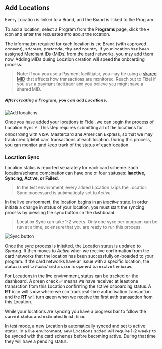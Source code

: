 ## Add Locations
Every Location is linked to a Brand, and the Brand is linked to the Program.

To add a location, select a Program from the **Programs** page, click the **+** icon and enter the requested info about the location. 

The information required for each location is the Brand (with approved consent), address, postcode, city and country.  If your location has been assigned Merchant IDs (MIDs) from the card networks, you may add them now. Adding MIDs during Location creation will speed the onboarding process.

>Note: If you you use a Payment facilitiator, you may be using a [shared MID](https://community.fidel.uk/t/what-is-a-shared-merchant-id-mid/41) that affects how transactions are monitored.  Reach out to Fidel if you use a paymant faclititaor and you believe you might have a shared MID.

##### After creating a Program, you can add Locations.

![Add locations](https://raw.githubusercontent.com/FidelLimited/docs/master/assets/images/add-locations.png "Add locations")

Once you have added your locations to Fidel, we can begin the process of Location Sync ⚡️. This step requires submitting all of the locations for onboarding with VISA, Mastercard and American Express, so that we may track credit/debit card transactions at each location. During this process, you can monitor and keep track of the status of each location. 

### Location Sync

Location status is reported separately for each card scheme.  Each location/scheme combination can have one of four statuses: **Inactive, Syncing, Active, or Failed**. 
> In the test environment, every added Location skips the Location Sync processand is automatically set to *Active*.

In the live environment, the location begins in an *Inactive* state. In order initiate a change in status of your location, you must start the syncing process by pressing the sync button on the dashboard. 

>Location Sync can take 1-2 weeks. Only one sync per program can be run at a time, so ensure that you are ready to run this process.

![Sync button](https://raw.githubusercontent.com/FidelLimited/docs/master/assets/images/programsync_button.png "Add locations")

Once the sync process is initaited, the Location status is updated to *Syncing*. It then moves to *Active* when we receive confirmation from the card networks that the location has been successfully on-boarded to your program. If the card networks have an issue with a specific location, the status is set to *Failed* and a case is opened to resolve the issue.

For Locations in the live environment, status can be tracked on the dashboard. A green check ✅ means we have received at least one transaction from this Location confirming the active onboarding status. A **RT** icon will show where we can track real-time authorisation transaction and the **RT** will turn green when we receive the first auth transaction from this Location.

While your locations are syncing you have a progress bar to follow the current status and estimated finish time.

In test mode, a new Location is automatically synced and set to active status. In a live environment, new Locations added will require 1-2 weeks to be synced with the card schemes before becoming active. During that time they will have a pending status.
